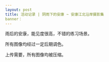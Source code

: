 ```yaml
---
layout: post
title: 活动记录 | 阴雨下的安康 ~ 安康江北沿岸摄影集
banner：
---
```


雨后的安康，能见度很高，不错的练习场景。

所有图像均经过一定后期调色。

上传需要，所有图像均被压缩。
